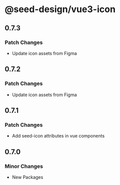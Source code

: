 # @seed-design/vue3-icon

## 0.7.3

### Patch Changes

- Update icon assets from Figma

## 0.7.2

### Patch Changes

- Update icon assets from Figma

## 0.7.1

### Patch Changes

- Add seed-icon attributes in vue components

## 0.7.0

### Minor Changes

- New Packages
